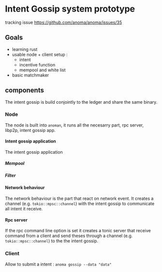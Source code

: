 # Intent Gossip system prototype

tracking issue <https://github.com/anoma/anoma/issues/35>

## Goals

- learning rust
- usable node + client setup :
  - intent
  - incentive function
  - mempool and white list
- basic matchmaker

## components

The intent gossip is build conjointly to the ledger and share the same binary.

### Node

The node is built into `anoman`, it runs all the necesarry part, rpc server,
libp2p, intent gossip app.

#### Intent gossip application

The intent gossip application

##### Mempool

##### Filter

#### Network behaviour
The network behaviour is the part that react on network event. It creates a
channel (e.g. `tokio::mpsc::channel`) with the intent gossip to communicate all
intent it receive.

#### Rpc server
If the rpc command line option is set it creates a tonic server that receive
command from a client and send theses through a channel
(e.g. `tokio::mpsc::channel`) to the the intent gossip.

### Client
Allow to submit a intent :
`anoma gossip --data "data"`
